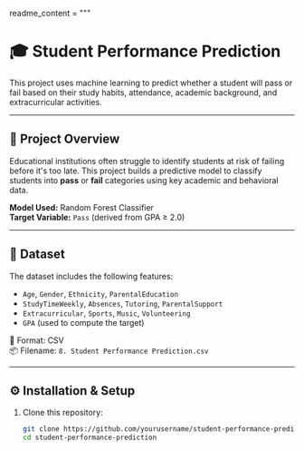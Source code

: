 readme_content = """
# 🎓 Student Performance Prediction

This project uses machine learning to predict whether a student will pass or fail based on their study habits, attendance, academic background, and extracurricular activities.

---

## 📌 Project Overview

Educational institutions often struggle to identify students at risk of failing before it's too late. This project builds a predictive model to classify students into **pass** or **fail** categories using key academic and behavioral data.

**Model Used:** Random Forest Classifier  
**Target Variable:** `Pass` (derived from GPA ≥ 2.0)

---

## 📁 Dataset

The dataset includes the following features:
- `Age`, `Gender`, `Ethnicity`, `ParentalEducation`
- `StudyTimeWeekly`, `Absences`, `Tutoring`, `ParentalSupport`
- `Extracurricular`, `Sports`, `Music`, `Volunteering`
- `GPA` (used to compute the target)

📝 Format: CSV  
📦 Filename: `8. Student Performance Prediction.csv`

---

## ⚙️ Installation & Setup

1. Clone this repository:
   ```bash
   git clone https://github.com/yourusername/student-performance-prediction.git
   cd student-performance-prediction
